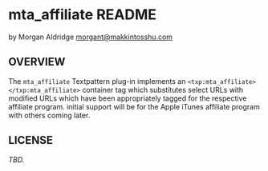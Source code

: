 mta_affiliate README
====================

by Morgan Aldridge <morgant@makkintosshu.com>

OVERVIEW
--------

The `mta_affiliate` Textpattern plug-in implements an `<txp:mta_affiliate></txp:mta_affiliate>` container tag which substitutes select URLs with modified URLs which have been appropriately tagged for the respective affiliate program. initial support will be for the Apple iTunes affiliate program with others coming later.

LICENSE
-------

_TBD._

